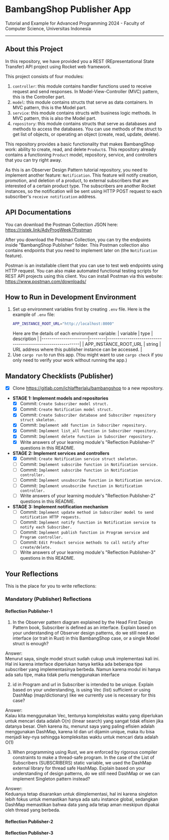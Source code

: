 # BambangShop Publisher App
Tutorial and Example for Advanced Programming 2024 - Faculty of Computer Science, Universitas Indonesia

---

## About this Project
In this repository, we have provided you a REST (REpresentational State Transfer) API project using Rocket web framework.

This project consists of four modules:
1.  `controller`: this module contains handler functions used to receive request and send responses.
    In Model-View-Controller (MVC) pattern, this is the Controller part.
2.  `model`: this module contains structs that serve as data containers.
    In MVC pattern, this is the Model part.
3.  `service`: this module contains structs with business logic methods.
    In MVC pattern, this is also the Model part.
4.  `repository`: this module contains structs that serve as databases and methods to access the databases.
    You can use methods of the struct to get list of objects, or operating an object (create, read, update, delete).

This repository provides a basic functionality that makes BambangShop work: ability to create, read, and delete `Product`s.
This repository already contains a functioning `Product` model, repository, service, and controllers that you can try right away.

As this is an Observer Design Pattern tutorial repository, you need to implement another feature: `Notification`.
This feature will notify creation, promotion, and deletion of a product, to external subscribers that are interested of a certain product type.
The subscribers are another Rocket instances, so the notification will be sent using HTTP POST request to each subscriber's `receive notification` address.

## API Documentations

You can download the Postman Collection JSON here: https://ristek.link/AdvProgWeek7Postman

After you download the Postman Collection, you can try the endpoints inside "BambangShop Publisher" folder.
This Postman collection also contains endpoints that you need to implement later on (the `Notification` feature).

Postman is an installable client that you can use to test web endpoints using HTTP request.
You can also make automated functional testing scripts for REST API projects using this client.
You can install Postman via this website: https://www.postman.com/downloads/

## How to Run in Development Environment
1.  Set up environment variables first by creating `.env` file.
    Here is the example of `.env` file:
    ```bash
    APP_INSTANCE_ROOT_URL="http://localhost:8000"
    ```
    Here are the details of each environment variable:
    | variable              | type   | description                                                |
    |-----------------------|--------|------------------------------------------------------------|
    | APP_INSTANCE_ROOT_URL | string | URL address where this publisher instance can be accessed. |
2.  Use `cargo run` to run this app.
    (You might want to use `cargo check` if you only need to verify your work without running the app.)

## Mandatory Checklists (Publisher)
-   [X] Clone https://gitlab.com/ichlaffterlalu/bambangshop to a new repository.
-   **STAGE 1: Implement models and repositories**
    -   [X] Commit: `Create Subscriber model struct.`
    -   [X] Commit: `Create Notification model struct.`
    -   [X] Commit: `Create Subscriber database and Subscriber repository struct skeleton.`
    -   [X] Commit: `Implement add function in Subscriber repository.`
    -   [x] Commit: `Implement list_all function in Subscriber repository.`
    -   [X] Commit: `Implement delete function in Subscriber repository.`
    -   [X] Write answers of your learning module's "Reflection Publisher-1" questions in this README.
-   **STAGE 2: Implement services and controllers**
    -   [X] Commit: `Create Notification service struct skeleton.`
    -   [ ] Commit: `Implement subscribe function in Notification service.`
    -   [ ] Commit: `Implement subscribe function in Notification controller.`
    -   [ ] Commit: `Implement unsubscribe function in Notification service.`
    -   [ ] Commit: `Implement unsubscribe function in Notification controller.`
    -   [ ] Write answers of your learning module's "Reflection Publisher-2" questions in this README.
-   **STAGE 3: Implement notification mechanism**
    -   [ ] Commit: `Implement update method in Subscriber model to send notification HTTP requests.`
    -   [ ] Commit: `Implement notify function in Notification service to notify each Subscriber.`
    -   [ ] Commit: `Implement publish function in Program service and Program controller.`
    -   [ ] Commit: `Edit Product service methods to call notify after create/delete.`
    -   [ ] Write answers of your learning module's "Reflection Publisher-3" questions in this README.

## Your Reflections
This is the place for you to write reflections:

### Mandatory (Publisher) Reflections

#### Reflection Publisher-1  
1. In the Observer pattern diagram explained by the Head First Design Pattern book, Subscriber is defined as an interface. Explain based on your understanding of Observer design patterns, do we still need an interface (or trait in Rust) in this BambangShop case, or a single Model struct is enough?  

Answer:  
Menurut saya, single model struct sudah cukup unuk implementasi kali ini. Hal ini karena interface diperlukan hanya ketika ada beberapa tipe subscriber yang implementasinya berbeda. Namun karena modul ini hanya ada satu tipe, maka tidak perlu menggunakan interface  

2.  id in Program and url in Subscriber is intended to be unique. Explain based on your understanding, is using Vec (list) sufficient or using DashMap (map/dictionary) like we currently use is necessary for this case?  

Answer:  
Kalau kita menggunakan Vec, tentunya kompleksitas waktu yang diperlukan untuk mencari data adalah O(n) (linear search) yang sangat tidak efisien jika datanya besar. Oleh karena itu, menurut saya yang paling efisien adalah menggunakan DashMap, karena Id dan url dijamin unique, maka itu bisa menjadi key-nya sehingga kompleksitas waktu untuk mencari data adalah O(1)  

3. When programming using Rust, we are enforced by rigorous compiler constraints to make a thread-safe program. In the case of the List of Subscribers (SUBSCRIBERS) static variable, we used the DashMap external library for thread safe HashMap. Explain based on your understanding of design patterns, do we still need DashMap or we can implement Singleton pattern instead?  

Answer:  
Keduanya tetap disarankan untuk diimplementasi, hal ini karena singleton lebih fokus untuk memastikan hanya ada satu instance global, sedangkan DashMap memastikan bahwa data yang ada tetap aman meskipun dipakai oleh thread yang berbeda.  

#### Reflection Publisher-2

#### Reflection Publisher-3
